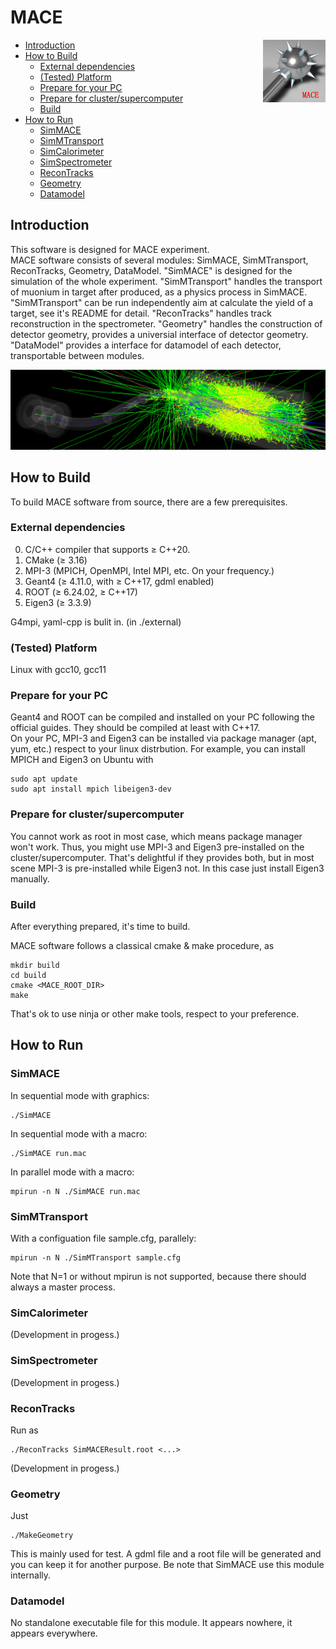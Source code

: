 # MACE

<img align="right" src="document/picture/MACE_logo_100x100.png"/>

  - [Introduction](#introduction)
  - [How to Build](#how-to-build)
    - [External dependencies](#external-dependencies)
    - [(Tested) Platform](#tested-platform)
    - [Prepare for your PC](#prepare-for-your-pc)
    - [Prepare for cluster/supercomputer](#prepare-for-clustersupercomputer)
    - [Build](#build)
  - [How to Run](#how-to-run)
    - [SimMACE](#simmace)
    - [SimMTransport](#simmtransport)
    - [SimCalorimeter](#simcalorimeter)
    - [SimSpectrometer](#simspectrometer)
    - [ReconTracks](#reconspectrometer)
    - [Geometry](#geometry)
    - [Datamodel](#datamodel)

## Introduction

This software is designed for MACE experiment.  
MACE software consists of several modules: SimMACE, SimMTransport, ReconTracks, Geometry, DataModel. "SimMACE" is designed for the simulation of the whole experiment. "SimMTransport" handles the transport of muonium in target after produced, as a physics process in SimMACE. "SimMTransport" can be run independently aim at calculate the yield of a target, see it's README for detail. "ReconTracks" handles track reconstruction in the spectrometer. "Geometry" handles the construction of detector geometry, provides a universial interface of detector geometry. "DataModel" provides a interface for datamodel of each detector, transportable between modules.

![SimMACE](document/picture/MACE_sim.png)

## How to Build

To build MACE software from source, there are a few prerequisites.

### External dependencies

0. C/C++ compiler that supports ≥ C++20.
1. CMake   (≥ 3.16)
2. MPI-3   (MPICH, OpenMPI, Intel MPI, etc. On your frequency.)
3. Geant4  (≥ 4.11.0, with ≥ C++17, gdml enabled)
4. ROOT    (≥ 6.24.02, ≥ C++17)
5. Eigen3  (≥ 3.3.9)

G4mpi, yaml-cpp is bulit in. (in ./external)  

### (Tested) Platform

Linux with gcc10, gcc11

### Prepare for your PC  

Geant4 and ROOT can be compiled and installed on your PC following the official guides. They should be compiled at least with C++17.  
On your PC, MPI-3 and Eigen3 can be installed via package manager (apt, yum, etc.) respect to your linux distrbution. For example, you can install MPICH and Eigen3 on Ubuntu with

```shell
sudo apt update
sudo apt install mpich libeigen3-dev
```

### Prepare for cluster/supercomputer  

You cannot work as root in most case, which means package manager won't work. Thus, you might use MPI-3 and Eigen3 pre-installed on the cluster/supercomputer. That's delightful if they provides both, but in most scene MPI-3 is pre-installed while Eigen3 not. In this case just install Eigen3 manually.

### Build

After everything prepared, it's time to build.  

MACE software follows a classical cmake & make procedure, as

```shell
mkdir build
cd build
cmake <MACE_ROOT_DIR>
make
```

That's ok to use ninja or other make tools, respect to your preference.  

## How to Run

### SimMACE

In sequential mode with graphics:

```shell
./SimMACE
```

In sequential mode with a macro:

```shell
./SimMACE run.mac
```

In parallel mode with a macro:

```shell
mpirun -n N ./SimMACE run.mac
```

### SimMTransport

With a configuation file sample.cfg, parallely:

```shell
mpirun -n N ./SimMTransport sample.cfg
```

Note that N=1 or without mpirun is not supported, because there should always a master process.

### SimCalorimeter

(Development in progess.)

### SimSpectrometer

(Development in progess.)

### ReconTracks

Run as

```shell
./ReconTracks SimMACEResult.root <...>
```

(Development in progess.)

### Geometry

Just

```shell
./MakeGeometry
```

This is mainly used for test. A gdml file and a root file will be generated and you can keep it for another purpose. Be note that SimMACE use this module internally.

### Datamodel

No standalone executable file for this module. It appears nowhere, it appears everywhere.
